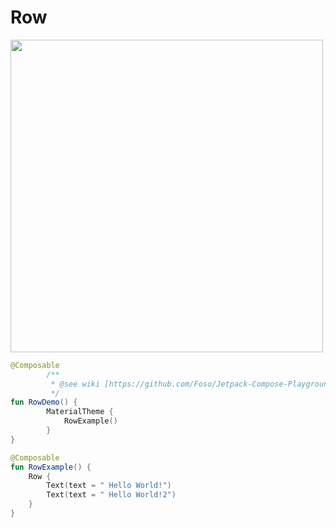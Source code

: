 # Row
<p align="left">
  <img src ="https://raw.githubusercontent.com/Foso/Jetpack-Compose-Playground/master/docs/screenshots/RowExample.png" height=500 />
</p>

```kotlin
@Composable
        /**
         * @see wiki [https://github.com/Foso/Jetpack-Compose-Playground/wiki/Row]
         */
fun RowDemo() {
        MaterialTheme {
            RowExample()
        }
}

@Composable
fun RowExample() {
    Row {
        Text(text = " Hello World!")
        Text(text = " Hello World!2")
    }
}
```
